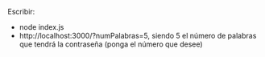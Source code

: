 Escribir:
- node index.js
- http://localhost:3000/?numPalabras=5, siendo 5 el número de palabras que tendrá la contraseña (ponga el número que desee)
